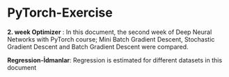 # PyTorch-Exercise


**2. week Optimizer** : In this document, the second week of Deep Neural Networks with PyTorch course; Mini Batch Gradient Descent, Stochastic Gradient Descent and Batch Gradient Descent were compared.

**Regression-İdmanlar**: Regression is estimated for different datasets in this document

